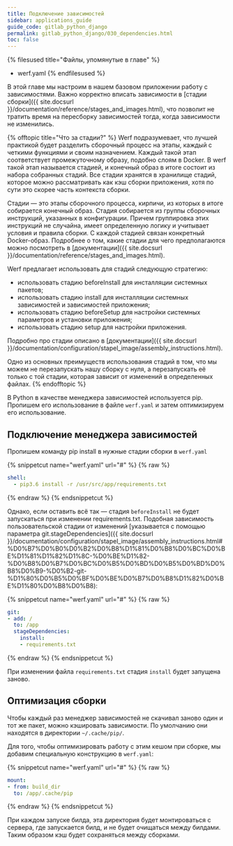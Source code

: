```yaml
---
title: Подключение зависимостей
sidebar: applications_guide
guide_code: gitlab_python_django
permalink: gitlab_python_django/030_dependencies.html
toc: false
---
```


{% filesused title="Файлы, упомянутые в главе" %}
- werf.yaml
{% endfilesused %}

В этой главе мы настроим в нашем базовом приложении работу с зависимостями. Важно корректно вписать зависимости в [стадии сборки]({{ site.docsurl }}/documentation/reference/stages_and_images.html), что позволит не тратить время на пересборку зависимостей тогда, когда зависимости не изменились.

{% offtopic title="Что за стадии?" %}
Werf подразумевает, что лучшей практикой будет разделить сборочный процесс на этапы, каждый с четкими функциями и своим назначением. Каждый такой этап соответствует промежуточному образу, подобно слоям в Docker. В werf такой этап называется стадией, и конечный образ в итоге состоит из набора собранных стадий. Все стадии хранятся в хранилище стадий, которое можно рассматривать как кэш сборки приложения, хотя по сути это скорее часть контекста сборки.

Стадии — это этапы сборочного процесса, кирпичи, из которых в итоге собирается конечный образ. Стадия собирается из группы сборочных инструкций, указанных в конфигурации. Причем группировка этих инструкций не случайна, имеет определенную логику и учитывает условия и правила сборки. С каждой стадией связан конкретный Docker-образ. Подробнее о том, какие стадии для чего предполагаются можно посмотреть в [документации]({{ site.docsurl }}/documentation/reference/stages_and_images.html).

Werf предлагает использовать для стадий следующую стратегию:

*   использовать стадию beforeInstall для инсталляции системных пакетов;
*   использовать стадию install для инсталляции системных зависимостей и зависимостей приложения;
*   использовать стадию beforeSetup для настройки системных параметров и установки приложения;
*   использовать стадию setup для настройки приложения.

Подробно про стадии описано в [документации]({{ site.docsurl }}/documentation/configuration/stapel_image/assembly_instructions.html).

Одно из основных преимуществ использования стадий в том, что мы можем не перезапускать нашу сборку с нуля, а перезапускать её только с той стадии, которая зависит от изменений в определенных файлах.
{% endofftopic %}

В Python в качестве менеджера зависимостей используется pip. Пропишем его использование в файле `werf.yaml` и затем оптимизируем его использование.

## Подключение менеджера зависимостей

Пропишем команду pip install в нужные стадии сборки в `werf.yaml`

{% snippetcut name="werf.yaml" url="#" %}
{% raw %}
```yaml
shell:
  - pip3.6 install -r /usr/src/app/requirements.txt
```
{% endraw %}
{% endsnippetcut %}

Однако, если оставить всё так — стадия `beforeInstall` не будет запускаться при изменении requirements.txt. Подобная зависимость пользовательской стадии от изменений [указывается с помощью параметра git.stageDependencies]({{ site.docsurl }}/documentation/configuration/stapel_image/assembly_instructions.html#%D0%B7%D0%B0%D0%B2%D0%B8%D1%81%D0%B8%D0%BC%D0%BE%D1%81%D1%82%D1%8C-%D0%BE%D1%82-%D0%B8%D0%B7%D0%BC%D0%B5%D0%BD%D0%B5%D0%BD%D0%B8%D0%B9-%D0%B2-git-%D1%80%D0%B5%D0%BF%D0%BE%D0%B7%D0%B8%D1%82%D0%BE%D1%80%D0%B8%D0%B8):

{% snippetcut name="werf.yaml" url="#" %}
{% raw %}
```yaml
git:
- add: /
  to: /app
  stageDependencies:
    install:
    - requirements.txt
```
{% endraw %}
{% endsnippetcut %}

При изменении файла `requirements.txt` стадия `install` будет запущена заново.

## Оптимизация сборки

Чтобы каждый раз менеджер зависимостей не скачивал заново один и тот же пакет, можно кэшировать зависимости.
По умолчанию они находятся в директории `~/.cache/pip/`.

Для того, чтобы оптимизировать работу с этим кешом при сборке, мы добавим специальную конструкцию в `werf.yaml`:

{% snippetcut name="werf.yaml" url="#" %}
{% raw %}
```yaml
mount:
- from: build_dir
  to: /app/.cache/pip
```
{% endraw %}
{% endsnippetcut %}

При каждом запуске билда, эта директория будет монтироваться с сервера, где запускается билд, и не будет очищаться между билдами. Таким образом кэш будет сохраняться между сборками.

<div id="go-forth-button">
    <go-forth url="040_assets.html" label="Генерируем и раздаем ассеты" framework="{{ page.label_framework }}" ci="{{ page.label_ci }}" guide-code="{{ page.guide_code }}" base-url="{{ site.baseurl }}"></go-forth>
</div>
